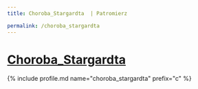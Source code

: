 ```yaml
---
title: Choroba_Stargardta  | Patromierz

permalink: /choroba_stargardta
---
```


# [Choroba_Stargardta ](https://patronite.pl/choroba_stargardta)

{% include profile.md name="choroba_stargardta" prefix="c" %}
